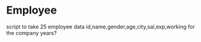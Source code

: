 # Employee
script to take 25 employee data id,name,gender,age,city,sal,exp,working for the company years?
